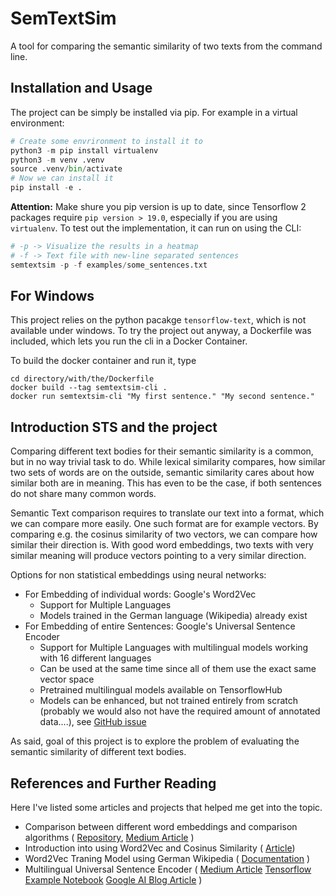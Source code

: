 # SemTextSim

A tool for comparing the semantic similarity of two texts from the command line.

## Installation and Usage

The project can be simply be installed via pip. For example in a virtual
environment:
```python
# Create some envrironment to install it to
python3 -m pip install virtualenv
python3 -m venv .venv
source .venv/bin/activate
# Now we can install it
pip install -e .
```

**Attention:**
Make shure you pip version is up to date, since Tensorflow 2 
packages require `pip version > 19.0`, especially if you are using `virtualenv`.
To test out the implementation, it can run on using the CLI:

```python
# -p -> Visualize the results in a heatmap
# -f -> Text file with new-line separated sentences
semtextsim -p -f examples/some_sentences.txt
```

## For Windows

This project relies on the python pacakge `tensorflow-text`, which is not available
under windows. To try the project out anyway, a Dockerfile was included, which
lets you run the cli in a Docker Container.

To build the docker container and run it, type
```shell script
cd directory/with/the/Dockerfile
docker build --tag semtextsim-cli .
docker run semtextsim-cli "My first sentence." "My second sentence."
``` 

## Introduction STS and the project

Comparing different text bodies for their semantic similarity is a common, but
in no way trivial task to do. While lexical similarity compares, how similar two
sets of words are on the outside, semantic similarity cares about how similar
both are in meaning. This has even to be the case, if both sentences do not
share many common words.

Semantic Text comparison requires to translate our text into a format, which we
can compare more easily. One such format are for example vectors. By comparing
e.g. the cosinus similarity of two vectors, we can compare how similar their
direction is. With good word embeddings, two texts with very similar meaning
will produce vectors pointing to a very similar direction.

Options for non statistical embeddings using neural networks:
- For Embedding of individual words: Google's Word2Vec
    - Support for Multiple Languages
    - Models trained in the German language (Wikipedia) already exist
- For Embedding of entire Sentences: Google's Universal Sentence Encoder
    - Support for Multiple Languages with multilingual models working with
      16 different languages
    - Can be used at the same time since all of them use the exact same vector
      space
    - Pretrained multilingual models available on TensorflowHub
    - Models can be enhanced, but not trained entirely from scratch (probably we
      would also not have the required amount of annotated data....), see
      [GitHub issue](https://github.com/tensorflow/hub/issues/155)

As said, goal of this project is to explore the problem of evaluating the
semantic similarity of different text bodies.


## References and Further Reading

Here I've listed some articles and projects that helped me get into the topic.

- Comparison between different word embeddings and comparison algorithms (
[Repository](https://github.com/adsieg/text_similarity), 
[Medium Article](https://medium.com/@adriensieg/text-similarities-da019229c894)
)
- Introduction into using Word2Vec and Cosinus Similarity (
[Article](https://towardsdatascience.com/a-beginners-guide-to-word-embedding-with-gensim-word2vec-model-5970fa56cc92)) 
- Word2Vec Traning Model using German Wikipedia (
[Documentation](https://devmount.github.io/GermanWordEmbeddings/)
)
- Multilingual Universal Sentence Encoder (
[Medium Article](https://medium.com/@d.salvaggio/multilingual-universal-sentence-encoder-muse-f8c9cd44f171)
[Tensorflow Example Notebook](https://colab.research.google.com/github/tensorflow/hub/blob/master/examples/colab/semantic_similarity_with_tf_hub_universal_encoder.ipynb)
[Google AI Blog Article]()
)
